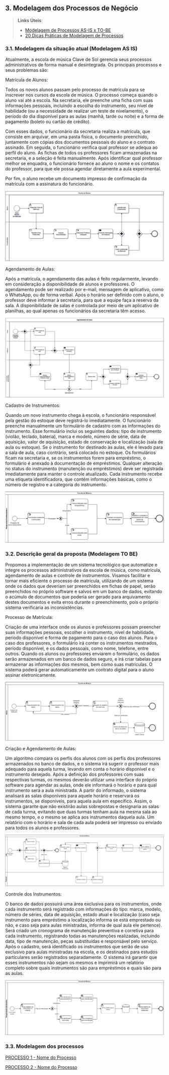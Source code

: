 ## 3. Modelagem dos Processos de Negócio


> **Links Úteis**:
> - [Modelagem de Processos AS-IS x TO-BE](https://dheka.com.br/modelagem-as-is-to-be/)
> - [20 Dicas Práticas de Modelagem de Processos](https://dheka.com.br/20-dicas-praticas-de-modelagem-de-processos/)

### 3.1. Modelagem da situação atual (Modelagem AS IS)

Atualmente, a escola de música Clave de Sol gerencia seus processos administrativos de forma manual e desintegrada. Os principais processos e seus problemas são:

Matrícula de Alunos:

Todos os novos alunos passam pelo processo de matrícula para se inscrever nos cursos da escola de música. O processo começa quando o aluno vai até a escola. Na secretaria, ele preenche uma ficha com suas informações pessoais, incluindo a escolha do instrumento, seu nível de habilidade (ou a necessidade de realizar um teste de nivelamento), o período do dia disponível para as aulas (manhã, tarde ou noite) e a forma de pagamento (boleto ou cartão de crédito).

Com esses dados, o funcionário da secretaria realiza a matrícula, que consiste em arquivar, em uma pasta física, o documento preenchido, juntamente com cópias dos documentos pessoais do aluno e o contrato assinado. Em seguida, o funcionário verifica qual professor se adequa ao perfil do aluno. As fichas de todos os professores ficam armazenadas na secretaria, e a seleção é feita manualmente. Após identificar qual professor melhor se enquadra, o funcionário fornece ao aluno o nome e os contatos do professor, para que ele possa agendar diretamente a aula experimental.

Por fim, o aluno recebe um documento impresso de confirmação da matrícula com a assinatura do funcionário.

![BPMN matricula](./images/bpmnprocessodematricula1.png)

Agendamento de Aulas:


Após a matrícula, o agendamento das aulas é feito regularmente, levando em consideração a disponibilidade de alunos e professores. O agendamento pode ser realizado por e-mail, mensagem de aplicativo, como o WhatsApp, ou de forma verbal. Após o horário ser definido com o aluno, o professor deve informar à secretaria, para que a equipe faça a reserva da sala. A disponibilidade de salas é controlada por meio de um aplicativo de planilhas, ao qual apenas os funcionários da secretaria têm acesso.

![BPMN Agendamento de Aulas](./images/bpmnagendamento.png)

Cadastro de Instrumentos:

Quando um novo instrumento chega à escola, o funcionário responsável pela gestão do estoque deve registrá-lo imediatamente. O funcionário preenche manualmente um formulário de cadastro com as informações do instrumento. Esse formulário inclui os seguintes dados: tipo de instrumento (violão, teclado, bateria), marca e modelo, número de série, data de aquisição, valor de aquisição, estado de conservação e localização (sala de aula
ou estoque). Se o instrumento for destinado às aulas, ele é levado para a sala de aula, caso contrário, será colocado no estoque. Os formulários ficam na secretaria e, se os instrumentos forem para empréstimo, o formulário é anexado à documentação de empréstimos. Qualquer alteração no status do instrumento (manutenção ou empréstimos) deve ser registrada imediatamente para manter o controle atualizado. Cada instrumento recebe uma
etiqueta identificadora, que contém informações básicas, como o número de registro e a categoria do instrumento.

![BPMN Cadastro de instrumentos](./images/bpmncadastroinstrumentos.png)

### 3.2. Descrição geral da proposta (Modelagem TO BE)

Propomos a implementação de um sistema tecnológico que automatize e integre os processos administrativos da escola de música, como matrícula, agendamento de aulas e controle de instrumentos. 
Visamos facilitar e tornar mais eficiente o processo de matrícula, utilizando de um sistema onde os dados que deveriam ser preenchidos em fichas de papel, serão preenchidos no próprio software e salvos em um banco de dados, evitando o acúmulo de documentos que poderia ser gerado para  arquivamento destes documentos e evita erros durante o preenchimento, pois o próprio sistema verificaria as inconsistências.

Processo de Matrícula:

Criação de uma interface onde os alunos e professores possam preencher suas informações pessoais, escolher o instrumento, nível de habilidade, período disponível e forma de pagamento para o caso dos alunos. Para o caso dos professores, o formulário irá conter os instrumentos mestrados, período disponível, e os dados pessoais, como nome, telefone, entre outros.
Quando os alunos ou professores enviarem o formulário, os dados serão armazenados em um banco de dados seguro, e irá criar tabelas para armazenar as informações dos mesmos, bem como suas matrículas. O sistema poderá gerar automaticamente um contrato digital para o aluno assinar eletronicamente.

![BPMN Cadastro de instrumentos](./images/bpmnprocessomatriculo.png)

Criação e Agendamento de Aulas:

Um algoritmo compara os perfis dos alunos com os perfis dos professores armazenados no banco de dados, e o sistema irá sugerir o professor mais adequado para aquela turma, levando em conta o horário disponível e o instrumento desejado. Após a definição dos professores com suas respectivas turmas, os mesmos deverão utilizar uma interface do próprio software para agendar as aulas, onde ele informará o horário e para qual instrumento será a aula ministrada. A partir do informado, o sistema analisará as salas disponíveis para aquele horário e reservará os instrumentos, se disponíveis, para aquela aula em específico. Assim, o sistema garante que não existirão aulas sobrepostas e designaria as salas de cada turma, evitando que duas turmas tenham aula na mesma sala ao mesmo tempo, e o mesmo se aplica aos instrumentos daquela aula. Um relatório com o horário e sala de cada aula poderá ser impresso ou enviado para todos os alunos e professores.

![BPMN Cadastro de instrumentos](./images/bpmnprocessodecriacaodeturma.png)

Controle dos Instrumentos:

O banco de dados possuirá uma área exclusiva para os instrumentos, onde cada instrumento será registrado com informações do tipo: marca, modelo, número de séries, data de aquisição, estado atual e localização (caso seja instrumento para empréstimo a localização informa se está emprestado ou não, e caso seja para aulas ministradas, informa de qual aula ele pertence). Será criado um cronograma de manutenção preventiva e 
corretiva para cada instrumento, registrando todas as manutenções realizadas, incluindo data, tipo de manutenção, peças substituídas e responsável pelo serviço. Após o cadastro, será identificado os instrumentos que serão de uso exclusivo para aulas ministradas na escola, e os destinados para estudos particulares serão registrados separadamente. O sistema irá garantir que esses instrumentos não sejam os mesmos e imprimirá um relatório completo sobre quais instrumentos são para empréstimos e quais são para as aulas.

![BPMN Controle de instrumentos](./images/bpmncontroledeinstrumentos.png)

### 3.3. Modelagem dos processos

[PROCESSO 1 - Nome do Processo](./processos/processo-1-nome-do-processo.md "Detalhamento do Processo 1.")

[PROCESSO 2 - Nome do Processo](./processos/processo-2-nome-do-processo.md "Detalhamento do Processo 2.")
